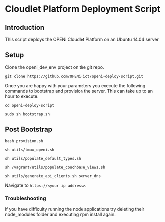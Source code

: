 # Cloudlet Platform Deployment Script

## Introduction
This script deploys the OPENi Cloudlet Platform on an Ubuntu 14.04 server


## Setup

Clone the openi_dev_env project on the git repo.

    git clone https://github.com/OPENi-ict/openi-deploy-script.git


Once you are happy with your parameters you execute the following commands to bootstrap and provision the server. This can take up to an hour to execute.

    cd openi-deploy-script

    sudo sh bootstrap.sh


## Post Bootstrap

    bash provision.sh

    sh utils/tmux_openi.sh

    sh utils/populate_default_types.sh

    sh /vagrant/utils/populate_couchbase_views.sh

    sh utils/generate_api_clients.sh server_dns

Navigate to `https://<your ip address>`.



### Troubleshooting

If you have difficulty running the node applications try deleting their node_modules folder and executing npm install again.
